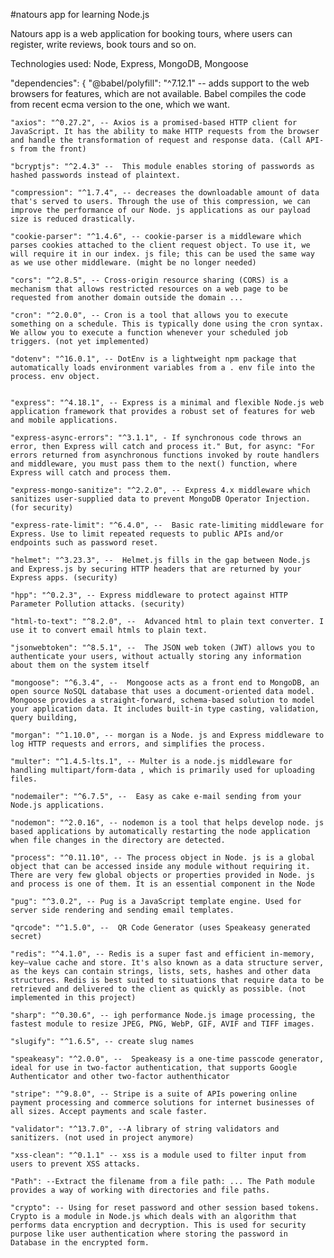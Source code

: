 #natours app for learning Node.js

Natours app is a web application for booking tours, where users can register, write reviews, book tours and so on.

Technologies used: Node, Express, MongoDB, Mongoose

"dependencies": {
"@babel/polyfill": "^7.12.1" -- adds support to the web browsers for features, which are not available. Babel compiles the code from recent ecma version to the one, which we want.

    "axios": "^0.27.2", -- Axios is a promised-based HTTP client for JavaScript. It has the ability to make HTTP requests from the browser and handle the transformation of request and response data. (Call API-s from the front)

    "bcryptjs": "^2.4.3" --  This module enables storing of passwords as hashed passwords instead of plaintext.

    "compression": "^1.7.4", -- decreases the downloadable amount of data that's served to users. Through the use of this compression, we can improve the performance of our Node. js applications as our payload size is reduced drastically.

    "cookie-parser": "^1.4.6", -- cookie-parser is a middleware which parses cookies attached to the client request object. To use it, we will require it in our index. js file; this can be used the same way as we use other middleware. (might be no longer needed)

    "cors": "^2.8.5", -- Cross-origin resource sharing (CORS) is a mechanism that allows restricted resources on a web page to be requested from another domain outside the domain ...

    "cron": "^2.0.0", -- Cron is a tool that allows you to execute something on a schedule. This is typically done using the cron syntax. We allow you to execute a function whenever your scheduled job triggers. (not yet implemented)

    "dotenv": "^16.0.1", -- DotEnv is a lightweight npm package that automatically loads environment variables from a . env file into the process. env object.


    "express": "^4.18.1", -- Express is a minimal and flexible Node.js web application framework that provides a robust set of features for web and mobile applications.

    "express-async-errors": "^3.1.1", - If synchronous code throws an error, then Express will catch and process it." But, for async: "For errors returned from asynchronous functions invoked by route handlers and middleware, you must pass them to the next() function, where Express will catch and process them.

    "express-mongo-sanitize": "^2.2.0", -- Express 4.x middleware which sanitizes user-supplied data to prevent MongoDB Operator Injection. (for security)

    "express-rate-limit": "^6.4.0", --  Basic rate-limiting middleware for Express. Use to limit repeated requests to public APIs and/or endpoints such as password reset.

    "helmet": "^3.23.3", --  Helmet.js fills in the gap between Node.js and Express.js by securing HTTP headers that are returned by your Express apps. (security)

    "hpp": "^0.2.3", -- Express middleware to protect against HTTP Parameter Pollution attacks. (security)

    "html-to-text": "^8.2.0", --  Advanced html to plain text converter. I use it to convert email htmls to plain text.

    "jsonwebtoken": "^8.5.1", --  The JSON web token (JWT) allows you to authenticate your users, without actually storing any information about them on the system itself

    "mongoose": "^6.3.4", --  Mongoose acts as a front end to MongoDB, an open source NoSQL database that uses a document-oriented data model. Mongoose provides a straight-forward, schema-based solution to model your application data. It includes built-in type casting, validation, query building,

    "morgan": "^1.10.0", -- morgan is a Node. js and Express middleware to log HTTP requests and errors, and simplifies the process.

    "multer": "^1.4.5-lts.1", -- Multer is a node.js middleware for handling multipart/form-data , which is primarily used for uploading files.

    "nodemailer": "^6.7.5", --  Easy as cake e-mail sending from your Node.js applications.

    "nodemon": "^2.0.16", -- nodemon is a tool that helps develop node. js based applications by automatically restarting the node application when file changes in the directory are detected.

    "process": "^0.11.10", -- The process object in Node. js is a global object that can be accessed inside any module without requiring it. There are very few global objects or properties provided in Node. js and process is one of them. It is an essential component in the Node

    "pug": "^3.0.2", -- Pug is a JavaScript template engine. Used for server side rendering and sending email templates.

    "qrcode": "^1.5.0", --  QR Code Generator (uses Speakeasy generated secret)

    "redis": "^4.1.0", -- Redis is a super fast and efficient in-memory, key–value cache and store. It's also known as a data structure server, as the keys can contain strings, lists, sets, hashes and other data structures. Redis is best suited to situations that require data to be retrieved and delivered to the client as quickly as possible. (not implemented in this project)

    "sharp": "^0.30.6", -- igh performance Node.js image processing, the fastest module to resize JPEG, PNG, WebP, GIF, AVIF and TIFF images.

    "slugify": "^1.6.5", -- create slug names

    "speakeasy": "^2.0.0", --  Speakeasy is a one-time passcode generator, ideal for use in two-factor authentication, that supports Google Authenticator and other two-factor authenthicator

    "stripe": "^9.8.0", -- Stripe is a suite of APIs powering online payment processing and commerce solutions for internet businesses of all sizes. Accept payments and scale faster.

    "validator": "^13.7.0", --A library of string validators and sanitizers. (not used in project anymore)

    "xss-clean": "^0.1.1" -- xss is a module used to filter input from users to prevent XSS attacks.

    "Path": --Extract the filename from a file path: ... The Path module provides a way of working with directories and file paths.

    "crypto": -- Using for reset password and other session based tokens. Crypto is a module in Node.js which deals with an algorithm that performs data encryption and decryption. This is used for security purpose like user authentication where storing the password in Database in the encrypted form.
